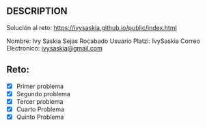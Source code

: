 ## DESCRIPTION

Solución al reto: https://ivysaskia.github.io/public/index.html

Nombre: Ivy Saskia Sejas Rocabado
Usuario Platzi: IvySaskia
Correo Electronico: ivysaskia@gmail.com

## Reto:

- [x] Primer problema
- [x] Segundo problema
- [x] Tercer problema
- [x] Cuarto Problema
- [x] Quinto Problema
